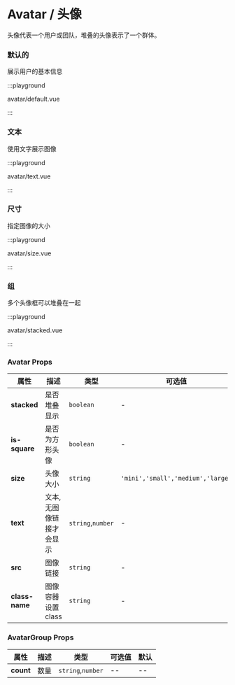 # Avatar / 头像

头像代表一个用户或团队，堆叠的头像表示了一个群体。

### 默认的

展示用户的基本信息

:::playground

avatar/default.vue

:::

### 文本

使用文字展示图像

:::playground

avatar/text.vue

:::

### 尺寸

指定图像的大小

:::playground

avatar/size.vue

:::

### 组

多个头像框可以堆叠在一起

:::playground

avatar/stacked.vue

:::

### Avatar Props

| 属性           | 描述                    | 类型              | 可选值                            | 默认     |
| -------------- | ----------------------- | ----------------- | --------------------------------- | -------- |
| **stacked**    | 是否堆叠显示            | `boolean`         | -                                 | `false`  |
| **is-square**  | 是否为方形头像          | `boolean`         | -                                 | `false`  |
| **size**       | 头像大小                | `string`          | `'mini','small','medium','large'` | `medium` |
| **text**       | 文本,无图像链接才会显示 | `string`,`number` | -                                 | `-`      |
| **src**        | 图像链接                | `string`          | -                                 | `-`      |
| **class-name** | 图像容器设置 class      | `string`          | -                                 | `-`      |

### AvatarGroup Props

| 属性      | 描述 | 类型              | 可选值 | 默认 |
| --------- | ---- | ----------------- | ------ | ---- |
| **count** | 数量 | `string`,`number` | --     | --   |
